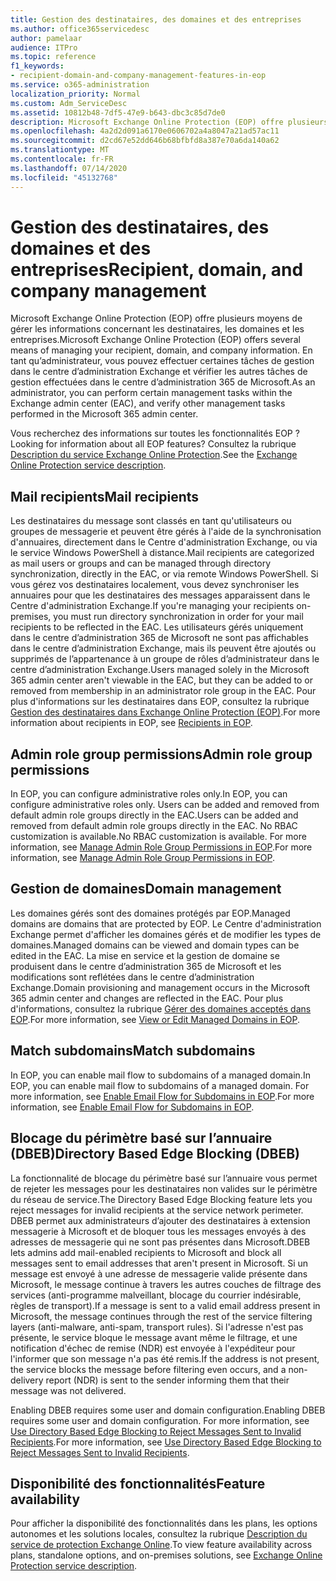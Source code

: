 ```yaml
---
title: Gestion des destinataires, des domaines et des entreprises
ms.author: office365servicedesc
author: pamelaar
audience: ITPro
ms.topic: reference
f1_keywords:
- recipient-domain-and-company-management-features-in-eop
ms.service: o365-administration
localization_priority: Normal
ms.custom: Adm_ServiceDesc
ms.assetid: 10812b48-7df5-47e9-b643-dbc3c85d7de0
description: Microsoft Exchange Online Protection (EOP) offre plusieurs moyens de gérer les informations concernant les destinataires, les domaines et les entreprises. En tant qu’administrateur, vous pouvez effectuer certaines tâches de gestion dans le centre d’administration Exchange et vérifier les autres tâches de gestion effectuées dans le centre d’administration 365 de Microsoft.
ms.openlocfilehash: 4a2d2d091a6170e0606702a4a8047a21ad57ac11
ms.sourcegitcommit: d2cd67e52dd646b68bfbfd8a387e70a6da140a62
ms.translationtype: MT
ms.contentlocale: fr-FR
ms.lasthandoff: 07/14/2020
ms.locfileid: "45132768"
---
```

# <a name="recipient-domain-and-company-management"></a><span data-ttu-id="1a640-104">Gestion des destinataires, des domaines et des entreprises</span><span class="sxs-lookup"><span data-stu-id="1a640-104">Recipient, domain, and company management</span></span>

<span data-ttu-id="1a640-105">Microsoft Exchange Online Protection (EOP) offre plusieurs moyens de gérer les informations concernant les destinataires, les domaines et les entreprises.</span><span class="sxs-lookup"><span data-stu-id="1a640-105">Microsoft Exchange Online Protection (EOP) offers several means of managing your recipient, domain, and company information.</span></span> <span data-ttu-id="1a640-106">En tant qu’administrateur, vous pouvez effectuer certaines tâches de gestion dans le centre d’administration Exchange et vérifier les autres tâches de gestion effectuées dans le centre d’administration 365 de Microsoft.</span><span class="sxs-lookup"><span data-stu-id="1a640-106">As an administrator, you can perform certain management tasks within the Exchange admin center (EAC), and verify other management tasks performed in the Microsoft 365 admin center.</span></span>
  
<span data-ttu-id="1a640-107">Vous recherchez des informations sur toutes les fonctionnalités EOP ?</span><span class="sxs-lookup"><span data-stu-id="1a640-107">Looking for information about all EOP features?</span></span> <span data-ttu-id="1a640-108">Consultez la rubrique [Description du service Exchange Online Protection](exchange-online-protection-service-description.md).</span><span class="sxs-lookup"><span data-stu-id="1a640-108">See the [Exchange Online Protection service description](exchange-online-protection-service-description.md).</span></span>
  
## <a name="mail-recipients"></a><span data-ttu-id="1a640-109">Mail recipients</span><span class="sxs-lookup"><span data-stu-id="1a640-109">Mail recipients</span></span>

<span data-ttu-id="1a640-110">Les destinataires du message sont classés en tant qu'utilisateurs ou groupes de messagerie et peuvent être gérés à l'aide de la synchronisation d'annuaires, directement dans le Centre d'administration Exchange, ou via le service Windows PowerShell à distance.</span><span class="sxs-lookup"><span data-stu-id="1a640-110">Mail recipients are categorized as mail users or groups and can be managed through directory synchronization, directly in the EAC, or via remote Windows PowerShell.</span></span> <span data-ttu-id="1a640-111">Si vous gérez vos destinataires localement, vous devez synchroniser les annuaires pour que les destinataires des messages apparaissent dans le Centre d'administration Exchange.</span><span class="sxs-lookup"><span data-stu-id="1a640-111">If you're managing your recipients on-premises, you must run directory synchronization in order for your mail recipients to be reflected in the EAC.</span></span> <span data-ttu-id="1a640-112">Les utilisateurs gérés uniquement dans le centre d’administration 365 de Microsoft ne sont pas affichables dans le centre d’administration Exchange, mais ils peuvent être ajoutés ou supprimés de l’appartenance à un groupe de rôles d’administrateur dans le centre d’administration Exchange.</span><span class="sxs-lookup"><span data-stu-id="1a640-112">Users managed solely in the Microsoft 365 admin center aren't viewable in the EAC, but they can be added to or removed from membership in an administrator role group in the EAC.</span></span> <span data-ttu-id="1a640-113">Pour plus d'informations sur les destinataires dans EOP, consultez la rubrique [Gestion des destinataires dans Exchange Online Protection (EOP)](https://go.microsoft.com/fwlink/p/?LinkId=280011).</span><span class="sxs-lookup"><span data-stu-id="1a640-113">For more information about recipients in EOP, see [Recipients in EOP](https://go.microsoft.com/fwlink/p/?LinkId=280011).</span></span>
  
## <a name="admin-role-group-permissions"></a><span data-ttu-id="1a640-114">Admin role group permissions</span><span class="sxs-lookup"><span data-stu-id="1a640-114">Admin role group permissions</span></span>

<span data-ttu-id="1a640-115">In EOP, you can configure administrative roles only.</span><span class="sxs-lookup"><span data-stu-id="1a640-115">In EOP, you can configure administrative roles only.</span></span> <span data-ttu-id="1a640-116">Users can be added and removed from default admin role groups directly in the EAC.</span><span class="sxs-lookup"><span data-stu-id="1a640-116">Users can be added and removed from default admin role groups directly in the EAC.</span></span> <span data-ttu-id="1a640-117">No RBAC customization is available.</span><span class="sxs-lookup"><span data-stu-id="1a640-117">No RBAC customization is available.</span></span> <span data-ttu-id="1a640-118">For more information, see [Manage Admin Role Group Permissions in EOP](https://go.microsoft.com/fwlink/p/?LinkId=282238).</span><span class="sxs-lookup"><span data-stu-id="1a640-118">For more information, see [Manage Admin Role Group Permissions in EOP](https://go.microsoft.com/fwlink/p/?LinkId=282238).</span></span>
  
## <a name="domain-management"></a><span data-ttu-id="1a640-119">Gestion de domaines</span><span class="sxs-lookup"><span data-stu-id="1a640-119">Domain management</span></span>

<span data-ttu-id="1a640-120">Les domaines gérés sont des domaines protégés par EOP.</span><span class="sxs-lookup"><span data-stu-id="1a640-120">Managed domains are domains that are protected by EOP.</span></span> <span data-ttu-id="1a640-121">Le Centre d'administration Exchange permet d'afficher les domaines gérés et de modifier les types de domaines.</span><span class="sxs-lookup"><span data-stu-id="1a640-121">Managed domains can be viewed and domain types can be edited in the EAC.</span></span> <span data-ttu-id="1a640-122">La mise en service et la gestion de domaine se produisent dans le centre d’administration 365 de Microsoft et les modifications sont reflétées dans le centre d’administration Exchange.</span><span class="sxs-lookup"><span data-stu-id="1a640-122">Domain provisioning and management occurs in the Microsoft 365 admin center and changes are reflected in the EAC.</span></span> <span data-ttu-id="1a640-123">Pour plus d'informations, consultez la rubrique [Gérer des domaines acceptés dans EOP](https://go.microsoft.com/fwlink/p/?LinkId=282239).</span><span class="sxs-lookup"><span data-stu-id="1a640-123">For more information, see [View or Edit Managed Domains in EOP](https://go.microsoft.com/fwlink/p/?LinkId=282239).</span></span>
  
## <a name="match-subdomains"></a><span data-ttu-id="1a640-124">Match subdomains</span><span class="sxs-lookup"><span data-stu-id="1a640-124">Match subdomains</span></span>

<span data-ttu-id="1a640-125">In EOP, you can enable mail flow to subdomains of a managed domain.</span><span class="sxs-lookup"><span data-stu-id="1a640-125">In EOP, you can enable mail flow to subdomains of a managed domain.</span></span> <span data-ttu-id="1a640-126">For more information, see [Enable Email Flow for Subdomains in EOP](https://go.microsoft.com/fwlink/p/?LinkId=397213).</span><span class="sxs-lookup"><span data-stu-id="1a640-126">For more information, see [Enable Email Flow for Subdomains in EOP](https://go.microsoft.com/fwlink/p/?LinkId=397213).</span></span> 
  
## <a name="directory-based-edge-blocking-dbeb"></a><span data-ttu-id="1a640-127">Blocage du périmètre basé sur l’annuaire (DBEB)</span><span class="sxs-lookup"><span data-stu-id="1a640-127">Directory Based Edge Blocking (DBEB)</span></span>

<span data-ttu-id="1a640-128">La fonctionnalité de blocage du périmètre basé sur l’annuaire vous permet de rejeter les messages pour les destinataires non valides sur le périmètre du réseau de service.</span><span class="sxs-lookup"><span data-stu-id="1a640-128">The Directory Based Edge Blocking feature lets you reject messages for invalid recipients at the service network perimeter.</span></span> <span data-ttu-id="1a640-129">DBEB permet aux administrateurs d’ajouter des destinataires à extension messagerie à Microsoft et de bloquer tous les messages envoyés à des adresses de messagerie qui ne sont pas présentes dans Microsoft.</span><span class="sxs-lookup"><span data-stu-id="1a640-129">DBEB lets admins add mail-enabled recipients to Microsoft and block all messages sent to email addresses that aren't present in Microsoft.</span></span> <span data-ttu-id="1a640-130">Si un message est envoyé à une adresse de messagerie valide présente dans Microsoft, le message continue à travers les autres couches de filtrage des services (anti-programme malveillant, blocage du courrier indésirable, règles de transport).</span><span class="sxs-lookup"><span data-stu-id="1a640-130">If a message is sent to a valid email address present in Microsoft, the message continues through the rest of the service filtering layers (anti-malware, anti-spam, transport rules).</span></span> <span data-ttu-id="1a640-131">Si l'adresse n'est pas présente, le service bloque le message avant même le filtrage, et une notification d'échec de remise (NDR) est envoyée à l'expéditeur pour l'informer que son message n'a pas été remis.</span><span class="sxs-lookup"><span data-stu-id="1a640-131">If the address is not present, the service blocks the message before filtering even occurs, and a non-delivery report (NDR) is sent to the sender informing them that their message was not delivered.</span></span> 
  
<span data-ttu-id="1a640-132">Enabling DBEB requires some user and domain configuration.</span><span class="sxs-lookup"><span data-stu-id="1a640-132">Enabling DBEB requires some user and domain configuration.</span></span> <span data-ttu-id="1a640-133">For more information, see [Use Directory Based Edge Blocking to Reject Messages Sent to Invalid Recipients](https://go.microsoft.com/fwlink/p/?LinkId=390676).</span><span class="sxs-lookup"><span data-stu-id="1a640-133">For more information, see [Use Directory Based Edge Blocking to Reject Messages Sent to Invalid Recipients](https://go.microsoft.com/fwlink/p/?LinkId=390676).</span></span>
  
## <a name="feature-availability"></a><span data-ttu-id="1a640-134">Disponibilité des fonctionnalités</span><span class="sxs-lookup"><span data-stu-id="1a640-134">Feature availability</span></span>

<span data-ttu-id="1a640-135">Pour afficher la disponibilité des fonctionnalités dans les plans, les options autonomes et les solutions locales, consultez la rubrique [Description du service de protection Exchange Online](exchange-online-protection-service-description.md).</span><span class="sxs-lookup"><span data-stu-id="1a640-135">To view feature availability across plans, standalone options, and on-premises solutions, see [Exchange Online Protection service description](exchange-online-protection-service-description.md).</span></span>

